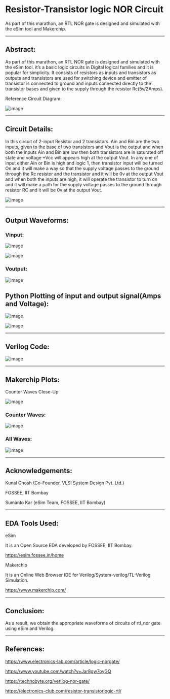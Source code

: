# Resistor-Transistor logic NOR Circuit



As part of this marathon, an RTL NOR gate is designed and simulated with the eSim tool and Makerchip.

--------------------------------------------------------------------------------------------------------------------------------------------------------

## Abstract:

As part of this marathon, an RTL NOR gate is designed and simulated with the eSim tool. it’s a basic logic circuits in Digital logical families and it is popular for simplicity. It consists of resistors as inputs and transistors as outputs and transistors are used for switching device and emitter of transistor is connected to ground and inputs connected directly to the transistor bases and given to the supply through the resistor Rc(5v/2Amps).

Reference Circuit Diagram:

![image](https://user-images.githubusercontent.com/87818153/157242047-6e7b3327-3e6a-42d5-a2f0-01fec958bd56.png)

--------------------------------------------------------------------------------------------------------------------------------------------------------

## Circuit Details:

In this circuit of 2-input Resistor and 2 transistors. Ain and Bin are the two inputs, given to the base of two transistors and Vout is the output and when both the inputs Ain and Bin are low then both transistors are in saturated off state and voltage +Vcc will appears high at the output Vout.
In any one of input either Ain or Bin is high and logic 1, then transistor input will be turned On and it will make a way so that the supply voltage passes to the ground through the Rc resistor and the transistor and it will be 0v at the output Vout and when both the inputs are high, it will operate the transistor to turn on and it will make a path for the supply voltage passes to the ground through resistor RC and it will be 0v at the output Vout. 

![image](https://user-images.githubusercontent.com/87818153/157242347-fd07ddd2-7b79-4cc4-ad1f-02b407b10c65.png)


--------------------------------------------------------------------------------------------------------------------------------------------------------


## Output Waveforms:

### Vinput:

![image](https://user-images.githubusercontent.com/87818153/157242911-21070844-c4eb-46eb-8dd6-22031056c43d.png)


![image](https://user-images.githubusercontent.com/87818153/157242942-56d1e7d2-f917-4fc9-81c0-2e60faee7d09.png)

### Voutput:

![image](https://user-images.githubusercontent.com/87818153/157242871-1f93c6eb-ea59-42cd-ae29-0d15e8046759.png)


## Python Plotting of input and output signal(Amps and Voltage):

![image](https://user-images.githubusercontent.com/87818153/157243215-acf2261b-7ca3-4826-bfb8-10ee720a2c4a.png)


![image](https://user-images.githubusercontent.com/87818153/157243274-6b3633dd-0f61-451a-8968-8dd40e31e66e.png)

--------------------------------------------------------------------------------------------------------------------------------------------------------
## Verilog Code:

![image](https://user-images.githubusercontent.com/87818153/157244781-bc8916f4-7779-489f-b66d-a51ddb115337.png)

--------------------------------------------------------------------------------------------------------------------------------------------------------

## Makerchip Plots:

Counter Waves Close-Up

![image](https://user-images.githubusercontent.com/87818153/157244925-6bb97284-78c5-42a7-a354-cdbcc51c876a.png)

### Counter Waves:

![image](https://user-images.githubusercontent.com/87818153/157244993-065ae3b4-9d92-4aaa-a44c-7bc07b663192.png)

### All Waves:


![image](https://user-images.githubusercontent.com/87818153/157245192-a620fbad-ee46-44f8-9b76-d3b8cff8e3a7.png)




--------------------------------------------------------------------------------------------------------------------------------------------------------

## Acknowledgements:

Kunal Ghosh (Co-Founder, VLSI System Design Pvt. Ltd.)

FOSSEE, IIT Bombay

Sumanto Kar (eSim Team, FOSSEE, IIT Bombay)

--------------------------------------------------------------------------------------------------------------------------------------------------------

## EDA Tools Used:

eSim

It is an Open Source EDA developed by FOSSEE, IIT Bombay.

https://esim.fossee.in/home

Makerchip

It is an Online Web Browser IDE for Verilog/System-verilog/TL-Verilog Simulation.

https://www.makerchip.com/

--------------------------------------------------------------------------------------------------------------------------------------------------------

## Conclusion:


As a result, we obtain the appropriate waveforms of circuits of rtl_nor gate
using eSim and Verilog.


--------------------------------------------------------------------------------------------------------------------------------------------------------
## References:

https://www.electronics-lab.com/article/logic-norgate/ 

https://www.youtube.com/watch?v=Jar8gw7oyGQ 

https://technobyte.org/verilog-nor-gate/

https://electronics-club.com/resistor-transistorlogic-rtl/ 

